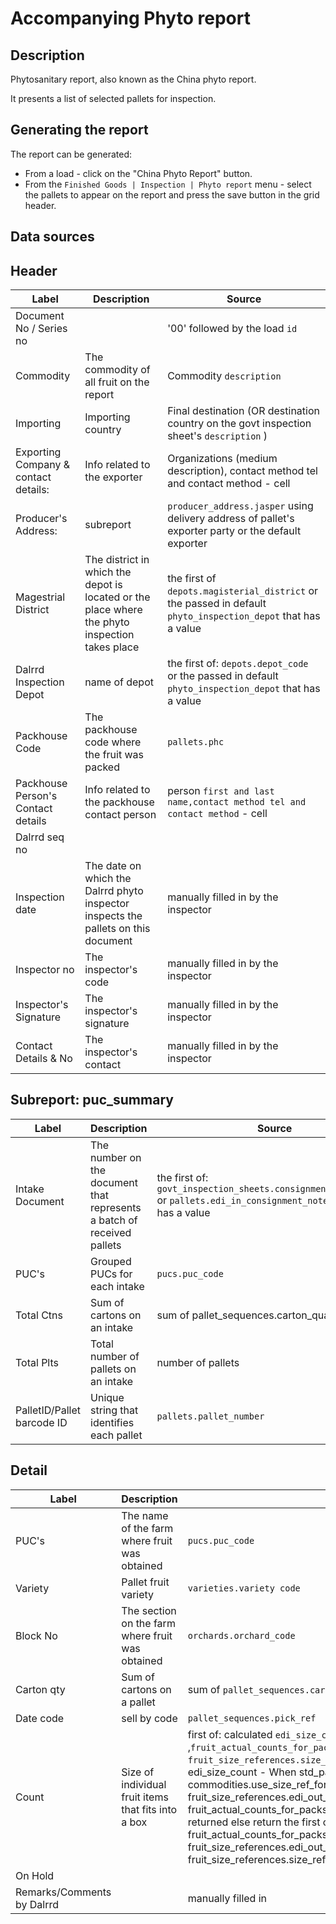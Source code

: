 # Accompanying Phyto report

## Description

Phytosanitary report, also known as the China phyto report.

It presents a list of selected pallets for inspection.

## Generating the report

The report can be generated:

* From a load - click on the "China Phyto Report" button.
* From the `Finished Goods | Inspection | Phyto report` menu - select the pallets to appear on the report and press the save button in the grid header.

## Data sources


## Header
| Label | Description | Source |
| ----- | ----------- | ------ |
| Document No / Series no | | '00' followed by the load `id` |
| Commodity | The commodity of all fruit on the report | Commodity `description` |
| Importing | Importing country | Final destination (OR destination country on the govt inspection sheet's `description` ) |
| Exporting Company & contact details: | Info related to the exporter | Organizations (medium description), contact method tel and contact method - cell |
| Producer's Address: | subreport  | `producer_address.jasper` using delivery address of pallet's exporter party or the default exporter |
| Magestrial District |The district in which the depot is located or the place where the phyto inspection takes place| the first of `depots.magisterial_district` or the passed in default `phyto_inspection_depot`  that has a value|
|Dalrrd Inspection Depot | name of depot | the first of: `depots.depot_code` or the passed in default `phyto_inspection_depot`  that has a value|
|Packhouse Code |The packhouse code where the fruit was packed | `pallets.phc`|
|Packhouse Person's Contact details |Info related to the packhouse contact person |person `first and last name,contact method tel and contact method` - cell|
|Dalrrd seq no | | |
|Inspection date |The date on which the Dalrrd phyto inspector inspects the pallets on this document |manually filled in by the inspector |
|Inspector no |The inspector's code |manually filled in by the inspector|
|Inspector's Signature |The inspector's signature | manually filled in by the inspector|
|Contact Details & No | The inspector's contact |manually filled in by the inspector |
## Subreport: puc_summary
| Label | Description | Source |
| ----- | ----------- | ------ |
|Intake Document |The number on the document that represents a batch of received pallets |the first of: `govt_inspection_sheets.consignment_note_number` or `pallets.edi_in_consignment_note_number` that has a value  |
|PUC's |Grouped PUCs for each intake | `pucs.puc_code`|
|Total Ctns |Sum of cartons on an intake| sum of pallet_sequences.carton_quantity|
|Total Plts |Total number of pallets on an intake |number of pallets |
|PalletID/Pallet barcode ID |Unique string that identifies each pallet |`pallets.pallet_number`|
## Detail
| Label | Description | Source |
| ----- | ----------- | ------ |
|PUC's |The name of the farm where fruit was obtained |`pucs.puc_code` |
|Variety | Pallet fruit variety|`varieties.variety code` |
|Block No | The section on the farm where fruit was obtained|`orchards.orchard_code` |
|Carton qty | Sum of cartons on a pallet|sum of `pallet_sequences.carton_quantity` |
|Date code | sell by code| `pallet_sequences.pick_ref`|
|Count |Size of individual fruit items that fits into a box |first of: calculated `edi_size_count` ,`fruit_actual_counts_for_packs.actual_count_for_pack` and `fruit_size_references.size_reference` that has a value.( edi_size_count - When std_pack_use_size_ref is true  or commodities.use_size_ref_for_edi is true  then the the first of:  fruit_size_references.edi_out_code,fruit_size_references.size_reference, fruit_actual_counts_for_packs.actual_count_for_pack that has a value is returned else return the first of fruit_actual_counts_for_packs.actual_count_for_pack,  fruit_size_references.edi_out_code  and fruit_size_references.size_reference that has a value ) |
|On Hold | | |
|Remarks/Comments by Dalrrd | |manually filled in |